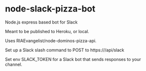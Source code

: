 # node-slack-pizza-bot
Node.js express based bot for Slack

Meant to be published to Heroku, or local.  

Uses RIAEvangelist/node-dominos-pizza-api.


Set up a Slack slash command to POST to https://<url>/api/slack

Set env SLACK_TOKEN for a Slack bot that sends responses to your channel. 
